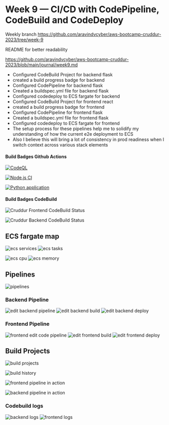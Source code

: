 # Week 9 — CI/CD with CodePipeline, CodeBuild and CodeDeploy

Weekly branch 
https://github.com/aravindvcyber/aws-bootcamp-cruddur-2023/tree/week-9

README for better readability

https://github.com/aravindvcyber/aws-bootcamp-cruddur-2023/blob/main/journal/week9.md

* Configured CodeBuild Project for backend flask
* created a build progress badge for backend
* Configured CodePipeline for backend flask
* Created a buildspec.yml file for backend flask
* Configured codedeploy to ECS fargate for backend
* Configured CodeBuild Project for frontend react
* created a build progress badge for frontend
* Configured CodePipeline for frontend flask
* Created a buildspec.yml file for frontend flask
* Configured codedeploy to ECS fargate for frontend
* The setup process for these pipelines help me to solidify my understanding of how the current e2e deployment to ECS
* Also I believe this will bring a lot of consistency in prod readiness when I switch context across various stack elements


#### Build Badges Github Actions


[![CodeQL](https://github.com/aravindvcyber/aws-bootcamp-cruddur-2023/actions/workflows/github-code-scanning/codeql/badge.svg)](https://github.com/aravindvcyber/aws-bootcamp-cruddur-2023/actions/workflows/github-code-scanning/codeql)

[![Node.js CI](https://github.com/aravindvcyber/aws-bootcamp-cruddur-2023/actions/workflows/node.js.yml/badge.svg)](https://github.com/aravindvcyber/aws-bootcamp-cruddur-2023/actions/workflows/node.js.yml)

[![Python application](https://github.com/aravindvcyber/aws-bootcamp-cruddur-2023/actions/workflows/python-app.yml/badge.svg)](https://github.com/aravindvcyber/aws-bootcamp-cruddur-2023/actions/workflows/python-app.yml)

#### Build Badges CodeBuild


![Cruddur Frontend CodeBuild Status](https://codebuild.ap-south-1.amazonaws.com/badges?uuid=eyJlbmNyeXB0ZWREYXRhIjoiRDlRRXorTjl6anpBZmpEYkJPSERCdSt1OEE2QUFyY253UXpSR20yTkhIM3FmZ1hodVNKYVNmNjRJMmVabFI5dHhEZGcrNXlMMmNPNFVTMk5TOC9XelBVPSIsIml2UGFyYW1ldGVyU3BlYyI6InVNMXZOTld4NFF4bys4UlciLCJtYXRlcmlhbFNldFNlcmlhbCI6Mn0%3D&branch=main)

![Cruddur Backend CodeBuild Status](https://codebuild.ap-south-1.amazonaws.com/badges?uuid=eyJlbmNyeXB0ZWREYXRhIjoiNXcrRDZ3akxYTFo3c2pjdHQ2NVFSWGNoSFB2REJFcXBlV1pPSEsyRE9xSXZWYVVXY3ZRdS9TVWZFS0lVWnQ1eEVMQjNSeW9nbFluRCt5aEI4N3JQWlU0PSIsIml2UGFyYW1ldGVyU3BlYyI6IlpLODdnSWJLMkZpUWtqdnAiLCJtYXRlcmlhbFNldFNlcmlhbCI6Mn0%3D&branch=main)


## ECS fargate map

![ecs services](https://dev-to-uploads.s3.amazonaws.com/uploads/articles/rillmmdddfyvqfse7r6k.png)
![ecs tasks](https://dev-to-uploads.s3.amazonaws.com/uploads/articles/5q3bn5p1brzsei4a4mdo.png)

![ecs cpu](https://dev-to-uploads.s3.amazonaws.com/uploads/articles/fpqt631pk9i73k8xqm4m.png)
![ecs memory](https://dev-to-uploads.s3.amazonaws.com/uploads/articles/6zl1cajmyekhn6e1j255.png)

## Pipelines

![pipelines](https://dev-to-uploads.s3.amazonaws.com/uploads/articles/16jk9cj532zjdsae7ejd.png)

### Backend Pipeline

![edit backend pipeline](https://dev-to-uploads.s3.amazonaws.com/uploads/articles/plyjkrasrqpap6m5vjw3.png)
![edit backend build](https://dev-to-uploads.s3.amazonaws.com/uploads/articles/spc0frx5va0ff85bouus.png)
![edit backend deploy](https://dev-to-uploads.s3.amazonaws.com/uploads/articles/9f7natm82wey6qldprmh.png)

### Frontend Pipeline

![frontend edit code pipeline](https://dev-to-uploads.s3.amazonaws.com/uploads/articles/ttkph794af2ptr6ipvvq.png)
![edit frontend build](https://dev-to-uploads.s3.amazonaws.com/uploads/articles/rkrrqgzo3ck0m14g7je8.png)
![edit frontend deploy](https://dev-to-uploads.s3.amazonaws.com/uploads/articles/41s93zwtcdsurrrwctm5.png)


## Build Projects

![build projects](https://dev-to-uploads.s3.amazonaws.com/uploads/articles/mlmg1i61e29e9fxnkfw1.png)

![build history](https://dev-to-uploads.s3.amazonaws.com/uploads/articles/b5wevvjqwuhz3kbdfc1a.png)

![frontend pipeline in action](https://dev-to-uploads.s3.amazonaws.com/uploads/articles/qw03basm0n0eu9ikgwe3.png)

![backend pipeline in action](https://dev-to-uploads.s3.amazonaws.com/uploads/articles/bdpqt4qzt97d3e6enejp.png)


### Codebuild logs

![backend logs](https://dev-to-uploads.s3.amazonaws.com/uploads/articles/xhiakq8n7e5zjwnbcecc.png)
![frontend logs](https://dev-to-uploads.s3.amazonaws.com/uploads/articles/xl11kwv00oqqskynu2df.png)














